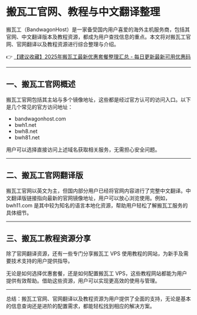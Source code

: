 # 搬瓦工官网、教程与中文翻译整理

搬瓦工（BandwagonHost）是一家备受国内用户喜爱的海外主机服务商，包括其官网、中文翻译版本及教程资源，都成为用户查找信息的重点。本文将对搬瓦工官网、官网翻译以及教程资源进行综合整理与介绍。

👉 [【建议收藏】2025年搬瓦工最新优惠套餐整理汇总 - 每日更新最新可用优惠码](https://bit.ly/banwagon)

---

## 一、搬瓦工官网概述

搬瓦工官网包括其主站与多个镜像地址，这些都是经过官方认可的访问入口。以下是几个常见的官方访问地址：

- bandwagonhost.com
- bwh1.net
- bwh8.net
- bwh81.net

用户可以选择直接访问上述域名获取相关服务，无需担心安全问题。

---

## 二、搬瓦工官网翻译版

搬瓦工官网以英文为主，但国内部分用户已经将官网内容进行了完整中文翻译。中文翻译版链接指向最新的官网镜像地址，用户可以放心浏览使用。例如，bwh11.com 是其中较为知名的语言本地化资源，帮助用户轻松了解搬瓦工服务的具体细节。

---

## 三、搬瓦工教程资源分享

除了官网翻译资源，还有一些专门分享搬瓦工 VPS 使用教程的网站，为新手及需要技术支持的用户提供指导。

无论是如何选择优惠套餐，还是如何配置搬瓦工 VPS，这些教程网站都能为用户提供有效帮助。借助这些资源，用户可以实现更高效的使用与管理。

---

总结：搬瓦工官网、官网翻译以及教程资源为用户提供了全面的支持，无论是基本的信息查询还是进阶的配置需求，都能轻松找到相应的解决方案。
